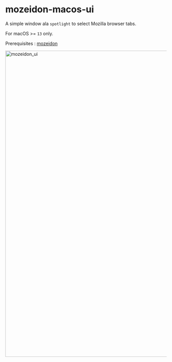 # mozeidon-macos-ui

A simple window ala `spotlight` to select Mozilla browser tabs.

For macOS >= `13` only.

Prerequisites : [mozeidon](https://github.com/egovelox/mozeidon)

<img width="957" alt="mozeidon_ui" src="https://github.com/user-attachments/assets/12fae81b-d56e-464c-865f-cfec97260d2e" />
